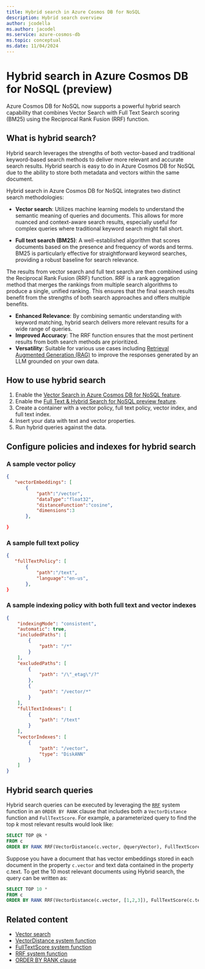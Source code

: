 ```yaml
---
title: Hybrid search in Azure Cosmos DB for NoSQL
description: Hybrid search overview 
author: jcodella
ms.author: jacodel
ms.service: azure-cosmos-db
ms.topic: conceptual
ms.date: 11/04/2024
---
```


# Hybrid search in Azure Cosmos DB for NoSQL (preview)
Azure Cosmos DB for NoSQL now supports a powerful hybrid search capability that combines Vector Search with Full Text Search scoring (BM25) using the Reciprocal Rank Fusion (RRF) function.

## What is hybrid search?

 Hybrid search leverages the strengths of both vector-based and traditional keyword-based search methods to deliver more relevant and accurate search results. Hybrid search is easy to do in Azure Cosmos DB for NoSQL due to the ability to store both metadata and vectors within the same document. 

Hybrid search in Azure Cosmos DB for NoSQL integrates two distinct search methodologies:

- **Vector search**: Utilizes machine learning models to understand the semantic meaning of queries and documents. This allows for more nuanced and context-aware search results, especially useful for complex queries where traditional keyword search might fall short.
  
-  **Full text search (BM25)**: A well-established algorithm that scores documents based on the presence and frequency of words and terms. BM25 is particularly effective for straightforward keyword searches, providing a robust baseline for search relevance.

The results from vector search and full text search are then combined using the Reciprocal Rank Fusion (RRF) function. RRF is a rank aggregation method that merges the rankings from multiple search algorithms to produce a single, unified ranking. This ensures that the final search results benefit from the strengths of both search approaches and offers multiple benefits.

- **Enhanced Relevance**: By combining semantic understanding with keyword matching, hybrid search delivers more relevant results for a wide range of queries.
- **Improved Accuracy**: The RRF function ensures that the most pertinent results from both search methods are prioritized.
- **Versatility**: Suitable for various use cases including [Retrieval Augmented Generation (RAG)](rag.md) to improve the responses generated by an LLM grounded on your own data.

## How to use hybrid search

1. Enable the [Vector Search in Azure Cosmos DB for NoSQL feature](../nosql/vector-search.md#enable-the-vector-indexing-and-search-feature).
2. Enable the [Full Text & Hybrid Search for NoSQL preview feature](../gen-ai/full-text-search.md#enable-the-full-text-and-hybrid-search-for-nosql-preview-feature).
3. Create a container with a vector policy, full text policy, vector index, and full text index.
4. Insert your data with text and vector properties.
5. Run hybrid queries against the data.

## Configure policies and indexes for hybrid search

### A sample vector policy
 ```json
{
    "vectorEmbeddings": [
        {
            "path":"/vector",
            "dataType":"float32",
            "distanceFunction":"cosine",
            "dimensions":3
        },

}
```
     
### A sample full text policy
 ```json
{
    "fullTextPolicy": [
        {
            "path":"/text",
            "language":"en-us",
        },
}
```

### A sample indexing policy with both full text and vector indexes
```json
{
    "indexingMode": "consistent",
    "automatic": true,
    "includedPaths": [
        {
            "path": "/*"
        }
    ],
    "excludedPaths": [
        {
            "path": "/\"_etag\"/?"
        },
        {
            "path": "/vector/*"
        }
    ],
    "fullTextIndexes": [
        {
            "path": "/text"
        }
    ],
    "vectorIndexes": [
        {
            "path": "/vector",
            "type": "DiskANN"
        }
    ]
}
```

## Hybrid search queries

Hybrid search queries can be executed by leveraging the [`RRF`](../nosql/query/rrf.md) system function in an `ORDER BY RANK` clause that includes both a `VectorDistance` function and `FullTextScore`. For example, a parameterized query to find the top *k* most relevant results would look like:

```sql
SELECT TOP @k *
FROM c
ORDER BY RANK RRF(VectorDistance(c.vector, @queryVector), FullTextScore(c.content, [@searchTerm1, @searchTerm2, ...]))
```

Suppose you have a document that has vector embeddings stored in each document in the property `c.vector` and text data contained in the property c.text. To get the 10 most relevant documents using Hybrid search, the query can be written as:

```sql
SELECT TOP 10 * 
FROM c
ORDER BY RANK RRF(VectorDistance(c.vector, [1,2,3]), FullTextScore(c.text, ["text", "to", "search", "goes" ,"here])
```

## Related content
- [Vector search](../nosql/vector-search.md)
- [VectorDistance system function](../nosql/query/vectordistance.md)
- [FullTextScore system function](../nosql/query/fulltextscore.md)
- [RRF system function](../nosql/query/rrf.md)
- [ORDER BY RANK clause](../nosql/query/order-by-rank.md)
